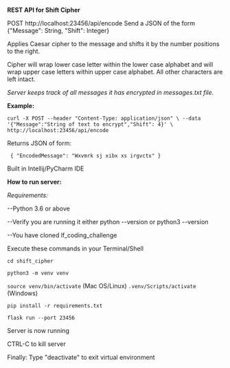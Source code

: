 **REST API for Shift Cipher**


POST http://localhost:23456/api/encode
Send a JSON of the form
{"Message": String, "Shift": Integer}

Applies Caesar cipher to the message and shifts it by the number positions to the right.

Cipher will wrap lower case letter within the lower case alphabet and
will wrap upper case letters within upper case alphabet.  All other characters
are left intact.

_Server keeps track of all messages it has encrypted in messages.txt file._
 
**Example:**

 

 
 `curl -X POST --header "Content-Type: application/json" \
   --data '{"Message":"String of text to encrypt","Shift": 4}' \
   http://localhost:23456/api/encode`
   
 Returns JSON of form:
  
` {
     "EncodedMessage": "Wxvmrk sj xibx xs irgvctx"
 }`
 
 
 
Built in Intellij/PyCharm IDE 
 
**How to run server:**

_Requirements:_ 

--Python 3.6 or above

--Verify you are running it either
python --version
or 
python3 --version

--You have cloned lf_coding_challenge
 
Execute these commands in your Terminal/Shell

`cd shift_cipher`

`python3 -m venv venv`

`source venv/bin/activate` (Mac OS/Linux)
`.venv/Scripts/activate` (Windows)

`pip install -r requirements.txt`

`flask run --port 23456`

Server is now running

CTRL-C to kill server

Finally: Type "deactivate" to exit virtual environment

